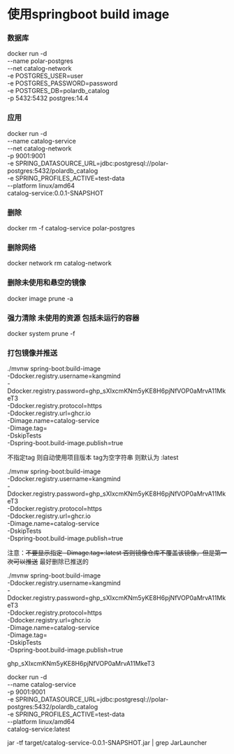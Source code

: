 # 使用springboot build image

### 数据库

docker run -d \
--name polar-postgres \
--net catalog-network \
-e POSTGRES_USER=user \
-e POSTGRES_PASSWORD=password \
-e POSTGRES_DB=polardb_catalog \
-p 5432:5432 postgres:14.4

### 应用

docker run -d \
--name catalog-service \
--net catalog-network \
-p 9001:9001 \
-e SPRING_DATASOURCE_URL=jdbc:postgresql://polar-postgres:5432/polardb_catalog \
-e SPRING_PROFILES_ACTIVE=test-data \
--platform linux/amd64 \
catalog-service:0.0.1-SNAPSHOT

### 删除

docker rm -f catalog-service polar-postgres

### 删除网络

docker network rm catalog-network

### 删除未使用和悬空的镜像

docker image prune -a

### 强力清除 未使用的资源 包括未运行的容器

docker system prune -f

### 打包镜像并推送

./mvnw spring-boot:build-image \
-Ddocker.registry.username=kangmind \
-Ddocker.registry.password=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 \
-Ddocker.registry.protocol=https \
-Ddocker.registry.url=ghcr.io \
-Dimage.name=catalog-service \
-Dimage.tag= \
-DskipTests \
-Dspring-boot.build-image.publish=true

不指定tag 则自动使用项目版本 tag为空字符串 则默认为 :latest

./mvnw spring-boot:build-image \
-Ddocker.registry.username=kangmind \
-Ddocker.registry.password=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 \
-Ddocker.registry.protocol=https \
-Ddocker.registry.url=ghcr.io \
-Dimage.name=catalog-service \
-DskipTests \
-Dspring-boot.build-image.publish=true

注意：~~不要显示指定 -Dimage.tag=:latest 否则镜像仓库不覆盖该镜像，但是第一次可以推送~~ 最好删除已推送的

./mvnw spring-boot:build-image \
-Ddocker.registry.username=kangmind \
-Ddocker.registry.password=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 \
-Ddocker.registry.protocol=https \
-Ddocker.registry.url=ghcr.io \
-Dimage.name=catalog-service \
-Dimage.tag= \
-DskipTests \
-Dspring-boot.build-image.publish=true


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




docker run -d \
--name catalog-service \
-p 9001:9001 \
-e SPRING_DATASOURCE_URL=jdbc:postgresql://polar-postgres:5432/polardb_catalog \
-e SPRING_PROFILES_ACTIVE=test-data \
--platform linux/amd64 \
catalog-service:latest


jar -tf target/catalog-service-0.0.1-SNAPSHOT.jar | grep JarLauncher
